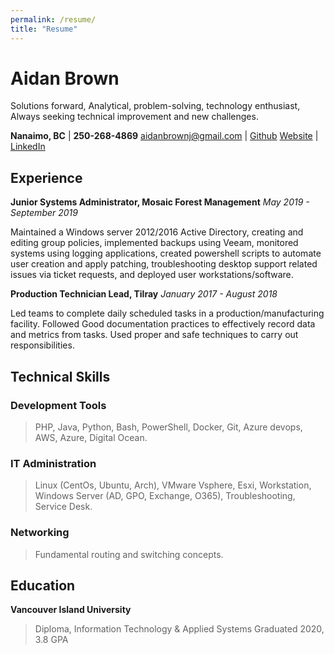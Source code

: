 ```yaml
---
permalink: /resume/
title: "Resume"
---
```


# Aidan Brown

Solutions forward, Analytical, problem-solving, technology enthusiast,
Always seeking technical improvement and new challenges. 


**Nanaimo, BC**                   |  **250-268-4869**
aidanbrownj@gmail.com             |  [Github](https://github.com/h4wk590) 
[Website](aidanb.net)             |  [LinkedIn](https://ca.linkedin.com/in/aidan-brown-8312a7181)

## Experience

**Junior Systems Administrator, Mosaic Forest Management**
*May 2019 - September 2019*

Maintained  a Windows server 2012/2016 Active Directory, creating and editing group policies, implemented backups using Veeam, monitored systems using logging applications, created powershell scripts to automate user creation and apply patching, troubleshooting desktop support related issues via ticket requests, and deployed user workstations/software.

**Production Technician Lead, Tilray**
*January 2017 - August 2018*

Led teams to complete daily scheduled tasks in a production/manufacturing facility. Followed Good documentation practices to effectively record data and metrics from tasks. Used proper and safe techniques to carry out responsibilities. 


## Technical Skills

### Development Tools

> PHP, Java, Python, Bash, PowerShell,
> Docker, Git, Azure devops,
> AWS, Azure, Digital Ocean.

### IT Administration

> Linux (CentOs, Ubuntu, Arch),
> VMware Vsphere, Esxi, Workstation,
> Windows Server (AD, GPO, Exchange, O365),
> Troubleshooting, Service Desk.

### Networking

> Fundamental routing and switching concepts.

## Education

**Vancouver Island University**
> Diploma, Information Technology & Applied Systems
> Graduated 2020, 3.8 GPA




